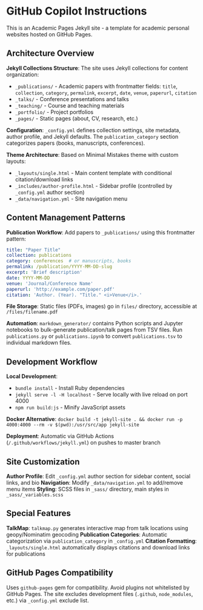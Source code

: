 # GitHub Copilot Instructions

This is an Academic Pages Jekyll site - a template for academic personal websites hosted on GitHub Pages.

## Architecture Overview

**Jekyll Collections Structure**: The site uses Jekyll collections for content organization:
- `_publications/` - Academic papers with frontmatter fields: `title`, `collection`, `category`, `permalink`, `excerpt`, `date`, `venue`, `paperurl`, `citation`
- `_talks/` - Conference presentations and talks
- `_teaching/` - Course and teaching materials
- `_portfolio/` - Project portfolios
- `_pages/` - Static pages (about, CV, research, etc.)

**Configuration**: `_config.yml` defines collection settings, site metadata, author profile, and Jekyll defaults. The `publication_category` section categorizes papers (books, manuscripts, conferences).

**Theme Architecture**: Based on Minimal Mistakes theme with custom layouts:
- `_layouts/single.html` - Main content template with conditional citation/download links
- `_includes/author-profile.html` - Sidebar profile (controlled by `_config.yml` author section)
- `_data/navigation.yml` - Site navigation menu

## Content Management Patterns

**Publication Workflow**: Add papers to `_publications/` using this frontmatter pattern:
```yaml
title: "Paper Title"
collection: publications
category: conferences  # or manuscripts, books
permalink: /publication/YYYY-MM-DD-slug
excerpt: 'Brief description'
date: YYYY-MM-DD
venue: 'Journal/Conference Name'
paperurl: 'http://example.com/paper.pdf'
citation: 'Author. (Year). "Title." <i>Venue</i>.'
```

**File Storage**: Static files (PDFs, images) go in `files/` directory, accessible at `/files/filename.pdf`

**Automation**: `markdown_generator/` contains Python scripts and Jupyter notebooks to bulk-generate publication/talk pages from TSV files. Run `publications.py` or `publications.ipynb` to convert `publications.tsv` to individual markdown files.

## Development Workflow

**Local Development**: 
- `bundle install` - Install Ruby dependencies
- `jekyll serve -l -H localhost` - Serve locally with live reload on port 4000
- `npm run build:js` - Minify JavaScript assets

**Docker Alternative**: `docker build -t jekyll-site . && docker run -p 4000:4000 --rm -v $(pwd):/usr/src/app jekyll-site`

**Deployment**: Automatic via GitHub Actions (`/.github/workflows/jekyll.yml`) on pushes to master branch

## Site Customization

**Author Profile**: Edit `_config.yml` author section for sidebar content, social links, and bio
**Navigation**: Modify `_data/navigation.yml` to add/remove menu items
**Styling**: SCSS files in `_sass/` directory, main styles in `_sass/_variables.scss`

## Special Features

**TalkMap**: `talkmap.py` generates interactive map from talk locations using geopy/Nominatim geocoding
**Publication Categories**: Automatic categorization via `publication_category` in `_config.yml`
**Citation Formatting**: `_layouts/single.html` automatically displays citations and download links for publications

## GitHub Pages Compatibility

Uses `github-pages` gem for compatibility. Avoid plugins not whitelisted by GitHub Pages. The site excludes development files (`.github`, `node_modules`, etc.) via `_config.yml` exclude list.
